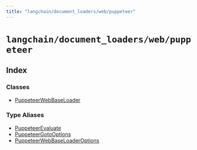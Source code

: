 ```yaml
---
title: "langchain/document_loaders/web/puppeteer"
---
```


# `langchain/document_loaders/web/puppeteer`

## Index

### Classes

- [PuppeteerWebBaseLoader](classes/PuppeteerWebBaseLoader.md)

### Type Aliases

- [PuppeteerEvaluate](types/PuppeteerEvaluate.md)
- [PuppeteerGotoOptions](types/PuppeteerGotoOptions.md)
- [PuppeteerWebBaseLoaderOptions](types/PuppeteerWebBaseLoaderOptions.md)
